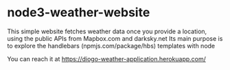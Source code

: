 # node3-weather-website

This simple website fetches weather data once you provide a location, using the public APIs from Mapbox.com and darksky.net
Its main purpose is to explore the handlebars (npmjs.com/package/hbs) templates with node

You can reach it at https://diogo-weather-application.herokuapp.com/
